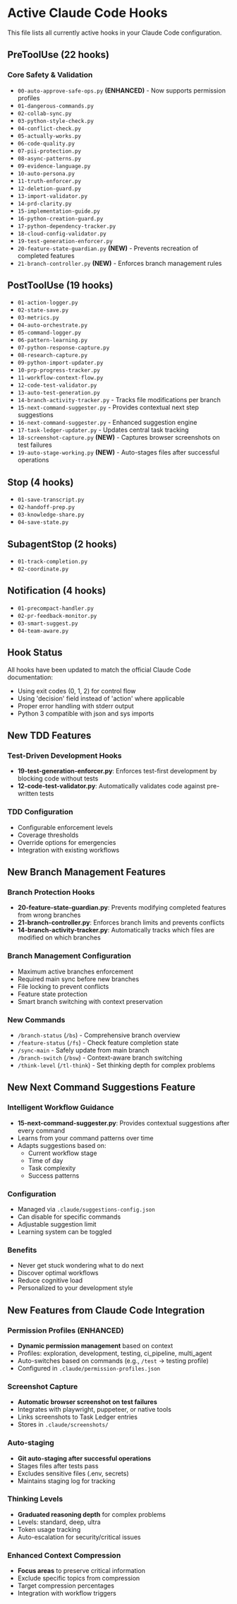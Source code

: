 # Active Claude Code Hooks

This file lists all currently active hooks in your Claude Code configuration.

## PreToolUse (22 hooks) 

### Core Safety & Validation

- `00-auto-approve-safe-ops.py` **(ENHANCED)** - Now supports permission profiles
- `01-dangerous-commands.py`
- `02-collab-sync.py`
- `03-python-style-check.py`
- `04-conflict-check.py`
- `05-actually-works.py`
- `06-code-quality.py`
- `07-pii-protection.py`
- `08-async-patterns.py`
- `09-evidence-language.py`
- `10-auto-persona.py`
- `11-truth-enforcer.py`
- `12-deletion-guard.py`
- `13-import-validator.py`
- `14-prd-clarity.py`
- `15-implementation-guide.py`
- `16-python-creation-guard.py`
- `17-python-dependency-tracker.py`
- `18-cloud-config-validator.py`
- `19-test-generation-enforcer.py`
- `20-feature-state-guardian.py` **(NEW)** - Prevents recreation of completed features
- `21-branch-controller.py` **(NEW)** - Enforces branch management rules

## PostToolUse (19 hooks)

- `01-action-logger.py`
- `02-state-save.py`
- `03-metrics.py`
- `04-auto-orchestrate.py`
- `05-command-logger.py`
- `06-pattern-learning.py`
- `07-python-response-capture.py`
- `08-research-capture.py`
- `09-python-import-updater.py`
- `10-prp-progress-tracker.py`
- `11-workflow-context-flow.py`
- `12-code-test-validator.py`
- `13-auto-test-generation.py`
- `14-branch-activity-tracker.py` - Tracks file modifications per branch
- `15-next-command-suggester.py` - Provides contextual next step suggestions
- `16-next-command-suggester.py` - Enhanced suggestion engine
- `17-task-ledger-updater.py` - Updates central task tracking
- `18-screenshot-capture.py` **(NEW)** - Captures browser screenshots on test failures
- `19-auto-stage-working.py` **(NEW)** - Auto-stages files after successful operations

## Stop (4 hooks)

- `01-save-transcript.py`
- `02-handoff-prep.py`
- `03-knowledge-share.py`
- `04-save-state.py`

## SubagentStop (2 hooks)

- `01-track-completion.py`
- `02-coordinate.py`

## Notification (4 hooks)

- `01-precompact-handler.py`
- `02-pr-feedback-monitor.py`
- `03-smart-suggest.py`
- `04-team-aware.py`

## Hook Status

All hooks have been updated to match the official Claude Code documentation:
- Using exit codes (0, 1, 2) for control flow
- Using 'decision' field instead of 'action' where applicable  
- Proper error handling with stderr output
- Python 3 compatible with json and sys imports

## New TDD Features

### Test-Driven Development Hooks
- **19-test-generation-enforcer.py**: Enforces test-first development by blocking code without tests
- **12-code-test-validator.py**: Automatically validates code against pre-written tests

### TDD Configuration
- Configurable enforcement levels
- Coverage thresholds
- Override options for emergencies
- Integration with existing workflows

## New Branch Management Features

### Branch Protection Hooks
- **20-feature-state-guardian.py**: Prevents modifying completed features from wrong branches
- **21-branch-controller.py**: Enforces branch limits and prevents conflicts
- **14-branch-activity-tracker.py**: Automatically tracks which files are modified on which branches

### Branch Management Configuration
- Maximum active branches enforcement
- Required main sync before new branches
- File locking to prevent conflicts
- Feature state protection
- Smart branch switching with context preservation

### New Commands
- `/branch-status` (`/bs`) - Comprehensive branch overview
- `/feature-status` (`/fs`) - Check feature completion state
- `/sync-main` - Safely update from main branch
- `/branch-switch` (`/bsw`) - Context-aware branch switching
- `/think-level` (`/tl-think`) - Set thinking depth for complex problems

## New Next Command Suggestions Feature

### Intelligent Workflow Guidance
- **15-next-command-suggester.py**: Provides contextual suggestions after every command
- Learns from your command patterns over time
- Adapts suggestions based on:
  - Current workflow stage
  - Time of day
  - Task complexity
  - Success patterns

### Configuration
- Managed via `.claude/suggestions-config.json`
- Can disable for specific commands
- Adjustable suggestion limit
- Learning system can be toggled

### Benefits
- Never get stuck wondering what to do next
- Discover optimal workflows
- Reduce cognitive load
- Personalized to your development style

## New Features from Claude Code Integration

### Permission Profiles (ENHANCED)
- **Dynamic permission management** based on context
- Profiles: exploration, development, testing, ci_pipeline, multi_agent
- Auto-switches based on commands (e.g., `/test` → testing profile)
- Configured in `.claude/permission-profiles.json`

### Screenshot Capture
- **Automatic browser screenshot on test failures**
- Integrates with playwright, puppeteer, or native tools
- Links screenshots to Task Ledger entries
- Stores in `.claude/screenshots/`

### Auto-staging
- **Git auto-staging after successful operations**
- Stages files after tests pass
- Excludes sensitive files (.env, secrets)
- Maintains staging log for tracking

### Thinking Levels
- **Graduated reasoning depth** for complex problems
- Levels: standard, deep, ultra
- Token usage tracking
- Auto-escalation for security/critical issues

### Enhanced Context Compression
- **Focus areas** to preserve critical information
- Exclude specific topics from compression
- Target compression percentages
- Integration with workflow triggers
